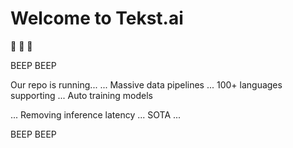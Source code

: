 # Welcome to Tekst.ai

🤖 🤖  🤖

BEEP BEEP

Our repo is running...
... Massive data pipelines
... 100+ languages supporting
... Auto training models

... Removing inference latency
... SOTA ...

BEEP BEEP 
